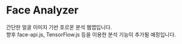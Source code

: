 # Face Analyzer

간단한 얼굴 이미지 기반 호르몬 분석 웹앱입니다.  
향후 face-api.js, TensorFlow.js 등을 이용한 분석 기능이 추가될 예정입니다.